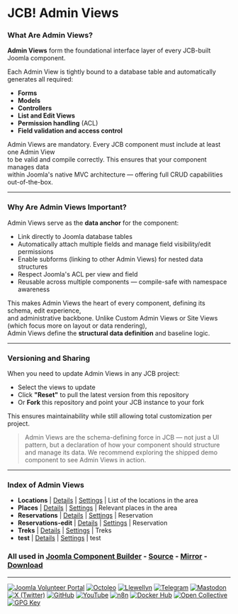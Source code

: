 # JCB! Admin Views

### What Are Admin Views?
**Admin Views** form the foundational interface layer of every JCB-built Joomla component.

Each Admin View is tightly bound to a database table and automatically generates all required:
- **Forms**
- **Models**
- **Controllers**
- **List and Edit Views**
- **Permission handling** (ACL)
- **Field validation and access control**

Admin Views are mandatory. Every JCB component must include at least one Admin View  
to be valid and compile correctly. This ensures that your component manages data  
within Joomla's native MVC architecture — offering full CRUD capabilities out-of-the-box.

---
### Why Are Admin Views Important?
Admin Views serve as the **data anchor** for the component:

- Link directly to Joomla database tables
- Automatically attach multiple fields and manage field visibility/edit permissions
- Enable subforms (linking to other Admin Views) for nested data structures
- Respect Joomla's ACL per view and field
- Reusable across multiple components — compile-safe with namespace awareness

This makes Admin Views the heart of every component, defining its schema, edit experience,  
and administrative backbone. Unlike Custom Admin Views or Site Views (which focus more on layout or data rendering),  
Admin Views define the **structural data definition** and baseline logic.

---
### Versioning and Sharing
When you need to update Admin Views in any JCB project:

- Select the views to update
- Click **"Reset"** to pull the latest version from this repository
- Or **Fork** this repository and point your JCB instance to your fork

This ensures maintainability while still allowing total customization per project.

>Admin Views are the schema-defining force in JCB — not just a UI pattern, but a declaration of how your component should structure and manage its data. We recommend exploring the shipped demo component to see Admin Views in action.

---
### Index of Admin Views


 - **Locations** | [Details](src/admin_view/eafd26f7-b13c-4c36-b8a3-ae7d71febb24) | [Settings](src/admin_view/eafd26f7-b13c-4c36-b8a3-ae7d71febb24/item.json) | List of the locations in the area
 - **Places** | [Details](src/admin_view/55aac7da-e105-4ab2-9c34-6ee44e8b692c) | [Settings](src/admin_view/55aac7da-e105-4ab2-9c34-6ee44e8b692c/item.json) | Relevant places in the area
 - **Reservations** | [Details](src/admin_view/e42d4c2d-ccd3-4291-a886-6f958be29417) | [Settings](src/admin_view/e42d4c2d-ccd3-4291-a886-6f958be29417/item.json) | Reservation
 - **Reservations-edit** | [Details](src/admin_view/1f70dec6-20b6-4ef7-b4aa-e50b86cf98f3) | [Settings](src/admin_view/1f70dec6-20b6-4ef7-b4aa-e50b86cf98f3/item.json) | Reservation
 - **Treks** | [Details](src/admin_view/5274216a-5a18-4e25-81e6-f006d1344781) | [Settings](src/admin_view/5274216a-5a18-4e25-81e6-f006d1344781/item.json) | Treks
 - **test** | [Details](src/admin_view/6bf8c6a1-36f3-4c13-b04d-89eefe322d0f) | [Settings](src/admin_view/6bf8c6a1-36f3-4c13-b04d-89eefe322d0f/item.json) | test

### All used in [Joomla Component Builder](https://www.joomlacomponentbuilder.com) - [Source](https://git.vdm.dev/joomla/Component-Builder) - [Mirror](https://github.com/vdm-io/Joomla-Component-Builder) - [Download](https://git.vdm.dev/joomla/pkg-component-builder/releases)

---
[![Joomla Volunteer Portal](https://img.shields.io/badge/-Joomla-gold?logo=joomla)](https://volunteers.joomla.org/joomlers/1396-llewellyn-van-der-merwe "Join Llewellyn on the Joomla Volunteer Portal: Shaping the Future Together!") [![Octoleo](https://img.shields.io/badge/-Octoleo-black?logo=linux)](https://git.vdm.dev/octoleo "--quiet") [![Llewellyn](https://img.shields.io/badge/-Llewellyn-ffffff?logo=gitea)](https://git.vdm.dev/Llewellyn "Collaborate and Innovate with Llewellyn on Git: Building a Better Code Future!") [![Telegram](https://img.shields.io/badge/-Telegram-blue?logo=telegram)](https://t.me/Joomla_component_builder "Join Llewellyn and the Community on Telegram: Building Joomla Components Together!") [![Mastodon](https://img.shields.io/badge/-Mastodon-9e9eec?logo=mastodon)](https://joomla.social/@llewellyn "Connect and Engage with Llewellyn on Joomla Social: Empowering Communities, One Post at a Time!") [![X (Twitter)](https://img.shields.io/badge/-X-black?logo=x)](https://x.com/llewellynvdm "Join the Conversation with Llewellyn on X: Where Ideas Take Flight!") [![GitHub](https://img.shields.io/badge/-GitHub-181717?logo=github)](https://github.com/Llewellynvdm "Build, Innovate, and Thrive with Llewellyn on GitHub: Turning Ideas into Impact!") [![YouTube](https://img.shields.io/badge/-YouTube-ff0000?logo=youtube)](https://www.youtube.com/@OctoYou "Explore, Learn, and Create with Llewellyn on YouTube: Your Gateway to Inspiration!") [![n8n](https://img.shields.io/badge/-n8n-black?logo=n8n)](https://n8n.io/creators/octoleo "Effortless Automation and Impactful Workflows with Llewellyn on n8n!") [![Docker Hub](https://img.shields.io/badge/-Docker-grey?logo=docker)](https://hub.docker.com/u/llewellyn "Llewellyn on Docker: Containerize Your Creativity!") [![Open Collective](https://img.shields.io/badge/-Donate-green?logo=opencollective)](https://opencollective.com/joomla-component-builder "Donate towards JCB: Help Llewellyn financially so he can continue developing this great tool!") [![GPG Key](https://img.shields.io/badge/-GPG-blue?logo=gnupg)](https://git.vdm.dev/Llewellyn/gpg "Unlock Trust and Security with Llewellyn's GPG Key: Your Gateway to Verified Connections!")